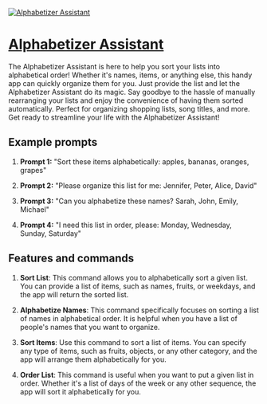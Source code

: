 [![Alphabetizer Assistant](https://files.oaiusercontent.com/file-Nf0u8e74sDWAkGNDdu2tdc3E?se=2123-10-18T02%3A58%3A53Z&sp=r&sv=2021-08-06&sr=b&rscc=max-age%3D31536000%2C%20immutable&rscd=attachment%3B%20filename%3D464e1219-6907-4da5-bf4e-223887622860.png&sig=gza5pHWgX%2BPI4J/dq/toZQwFeeCOp6nijIoVUoex6o0%3D)](https://chat.openai.com/g/g-Gqd4qjteZ-alphabetizer-assistant)

# [Alphabetizer Assistant](https://chat.openai.com/g/g-Gqd4qjteZ-alphabetizer-assistant)

The Alphabetizer Assistant is here to help you sort your lists into alphabetical order! Whether it's names, items, or anything else, this handy app can quickly organize them for you. Just provide the list and let the Alphabetizer Assistant do its magic. Say goodbye to the hassle of manually rearranging your lists and enjoy the convenience of having them sorted automatically. Perfect for organizing shopping lists, song titles, and more. Get ready to streamline your life with the Alphabetizer Assistant!

## Example prompts

1. **Prompt 1:** "Sort these items alphabetically: apples, bananas, oranges, grapes"

2. **Prompt 2:** "Please organize this list for me: Jennifer, Peter, Alice, David"

3. **Prompt 3:** "Can you alphabetize these names? Sarah, John, Emily, Michael"

4. **Prompt 4:** "I need this list in order, please: Monday, Wednesday, Sunday, Saturday"

## Features and commands

1. **Sort List**: This command allows you to alphabetically sort a given list. You can provide a list of items, such as names, fruits, or weekdays, and the app will return the sorted list.

2. **Alphabetize Names**: This command specifically focuses on sorting a list of names in alphabetical order. It is helpful when you have a list of people's names that you want to organize.

3. **Sort Items**: Use this command to sort a list of items. You can specify any type of items, such as fruits, objects, or any other category, and the app will arrange them alphabetically for you.

4. **Order List**: This command is useful when you want to put a given list in order. Whether it's a list of days of the week or any other sequence, the app will sort it alphabetically for you.